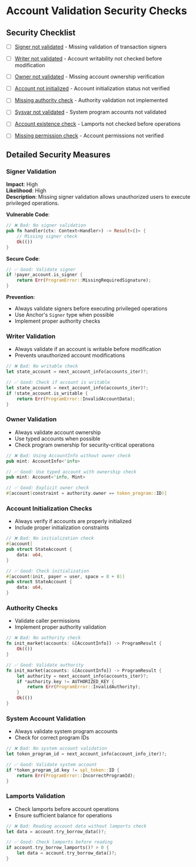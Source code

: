 # Account Validation Security Checks

## Security Checklist

- [ ] [Signer not validated](#signer-validation) - Missing validation of transaction signers
- [ ] [Writer not validated](#writer-validation) - Account writability not checked before modification
- [ ] [Owner not validated](#owner-validation) - Missing account ownership verification
- [ ] [Account not initialized](#account-initialization-checks) - Account initialization status not verified
- [ ] [Missing authority check](#authority-checks) - Authority validation not implemented
- [ ] [Sysvar not validated](#system-account-validation) - System program accounts not validated
- [ ] [Account existence check](#lamports-validation) - Lamports not checked before operations
- [ ] [Missing permission check](#authority-checks) - Account permissions not verified


## Detailed Security Measures

### Signer Validation

**Impact**: High  
**Likelihood**: High  
**Description**: Missing signer validation allows unauthorized users to execute privileged operations.

**Vulnerable Code**:
```rust
// ❌ Bad: No signer validation
pub fn handler(ctx: Context<Handler>) -> Result<()> {
    // Missing signer check
    Ok(())
}
```

**Secure Code**:
```rust
// ✅ Good: Validate signer
if !payer_account.is_signer {
    return Err(ProgramError::MissingRequiredSignature);
}
```

**Prevention**:
- Always validate signers before executing privileged operations
- Use Anchor's `Signer` type when possible
- Implement proper authority checks

### Writer Validation

- Always validate if an account is writable before modification
- Prevents unauthorized account modifications

```rust
// ❌ Bad: No writable check
let state_account = next_account_info(accounts_iter)?;

// ✅ Good: Check if account is writable
let state_account = next_account_info(accounts_iter)?;
if !state_account.is_writable {
    return Err(ProgramError::InvalidAccountData);
}
```

### Owner Validation

- Always validate account ownership
- Use typed accounts when possible
- Check program ownership for security-critical operations

```rust
// ❌ Bad: Using AccountInfo without owner check
pub mint: AccountInfo<'info>

// ✅ Good: Use typed account with ownership check
pub mint: Account<'info, Mint>

// ✅ Good: Explicit owner check
#[account(constraint = authority.owner == token_program::ID)]
```

### Account Initialization Checks

- Always verify if accounts are properly initialized
- Include proper initialization constraints

```rust
// ❌ Bad: No initialization check
#[account]
pub struct StateAccount {
    data: u64,
}

// ✅ Good: Check initialization
#[account(init, payer = user, space = 8 + 8)]
pub struct StateAccount {
    data: u64,
}
```

### Authority Checks

- Validate caller permissions
- Implement proper authority validation

```rust
// ❌ Bad: No authority check
fn init_market(accounts: &[AccountInfo]) -> ProgramResult {
    Ok(())
}

// ✅ Good: Validate authority
fn init_market(accounts: &[AccountInfo]) -> ProgramResult {
    let authority = next_account_info(accounts_iter)?;
    if *authority.key != AUTHORIZED_KEY {
        return Err(ProgramError::InvalidAuthority);
    }
    Ok(())
}
```

### System Account Validation

- Always validate system program accounts
- Check for correct program IDs

```rust
// ❌ Bad: No system account validation
let token_program_id = next_account_info(account_info_iter)?;

// ✅ Good: Validate system account
if *token_program_id.key != spl_token::ID {
    return Err(ProgramError::IncorrectProgramId);
}
```

### Lamports Validation

- Check lamports before account operations
- Ensure sufficient balance for operations

```rust
// ❌ Bad: Reading account data without lamports check
let data = account.try_borrow_data()?;

// ✅ Good: Check lamports before reading
if account.try_borrow_lamports()? > 0 {
    let data = account.try_borrow_data()?;
}
``` 
